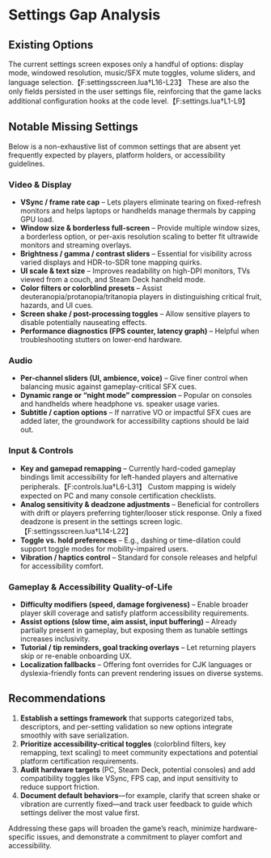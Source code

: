 # Settings Gap Analysis

## Existing Options
The current settings screen exposes only a handful of options: display mode, windowed resolution, music/SFX mute toggles, volume sliders, and language selection.【F:settingsscreen.lua†L16-L23】 These are also the only fields persisted in the user settings file, reinforcing that the game lacks additional configuration hooks at the code level.【F:settings.lua†L1-L9】

## Notable Missing Settings
Below is a non-exhaustive list of common settings that are absent yet frequently expected by players, platform holders, or accessibility guidelines.

### Video & Display
- **VSync / frame rate cap** – Lets players eliminate tearing on fixed-refresh monitors and helps laptops or handhelds manage thermals by capping GPU load.
- **Window size & borderless full-screen** – Provide multiple window sizes, a borderless option, or per-axis resolution scaling to better fit ultrawide monitors and streaming overlays.
- **Brightness / gamma / contrast sliders** – Essential for visibility across varied displays and HDR-to-SDR tone mapping quirks.
- **UI scale & text size** – Improves readability on high-DPI monitors, TVs viewed from a couch, and Steam Deck handheld mode.
- **Color filters or colorblind presets** – Assist deuteranopia/protanopia/tritanopia players in distinguishing critical fruit, hazards, and UI cues.
- **Screen shake / post-processing toggles** – Allow sensitive players to disable potentially nauseating effects.
- **Performance diagnostics (FPS counter, latency graph)** – Helpful when troubleshooting stutters on lower-end hardware.

### Audio
- **Per-channel sliders (UI, ambience, voice)** – Give finer control when balancing music against gameplay-critical SFX cues.
- **Dynamic range or “night mode” compression** – Popular on consoles and handhelds where headphone vs. speaker usage varies.
- **Subtitle / caption options** – If narrative VO or impactful SFX cues are added later, the groundwork for accessibility captions should be laid out.

### Input & Controls
- **Key and gamepad remapping** – Currently hard-coded gameplay bindings limit accessibility for left-handed players and alternative peripherals.【F:controls.lua†L6-L31】 Custom mapping is widely expected on PC and many console certification checklists.
- **Analog sensitivity & deadzone adjustments** – Beneficial for controllers with drift or players preferring tighter/looser stick response. Only a fixed deadzone is present in the settings screen logic.【F:settingsscreen.lua†L14-L22】
- **Toggle vs. hold preferences** – E.g., dashing or time-dilation could support toggle modes for mobility-impaired users.
- **Vibration / haptics control** – Standard for console releases and helpful for accessibility comfort.

### Gameplay & Accessibility Quality-of-Life
- **Difficulty modifiers (speed, damage forgiveness)** – Enable broader player skill coverage and satisfy platform accessibility requirements.
- **Assist options (slow time, aim assist, input buffering)** – Already partially present in gameplay, but exposing them as tunable settings increases inclusivity.
- **Tutorial / tip reminders, goal tracking overlays** – Let returning players skip or re-enable onboarding UX.
- **Localization fallbacks** – Offering font overrides for CJK languages or dyslexia-friendly fonts can prevent rendering issues on diverse systems.

## Recommendations
1. **Establish a settings framework** that supports categorized tabs, descriptors, and per-setting validation so new options integrate smoothly with save serialization.
2. **Prioritize accessibility-critical toggles** (colorblind filters, key remapping, text scaling) to meet community expectations and potential platform certification requirements.
3. **Audit hardware targets** (PC, Steam Deck, potential consoles) and add compatibility toggles like VSync, FPS cap, and input sensitivity to reduce support friction.
4. **Document default behaviors**—for example, clarify that screen shake or vibration are currently fixed—and track user feedback to guide which settings deliver the most value first.

Addressing these gaps will broaden the game’s reach, minimize hardware-specific issues, and demonstrate a commitment to player comfort and accessibility.
